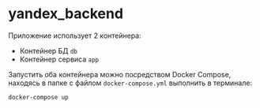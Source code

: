 # yandex_backend

Приложение использует 2 контейнера:
- Контейнер БД `db`
- Контейнер сервиса `app`

Запустить оба контейнера можно посредством Docker Compose, находясь в папке с файлом `docker-compose.yml` выполнить в терминале:

    docker-compose up

